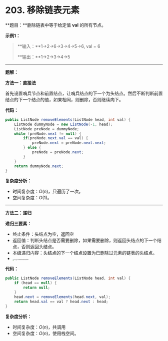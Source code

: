 # 203. 移除链表元素

**题目：**删除链表中等于给定值 **val** 的所有节点。

**示例1：**

>**输入：**1->2->6->3->4->5->6, val = 6
>
>**输出：**1->2->3->4->5



---



**题解：**

**方法一：直接法**

首先设置哨兵节点和前置结点，让哨兵结点的下一个为头结点。然后不断判断前置结点的下一个结点的值，如果相同，则删除，否则继续向下。

**代码：**

```java
public ListNode removeElements(ListNode head, int val) {
    ListNode dummyNode = new ListNode(-1, head);
    ListNode preNode = dummyNode;
    while (preNode.next != null) {
        if(preNode.next.val == val) {
            preNode.next = preNode.next.next;
        } else {
            preNode = preNode.next;
        }
    }
    return dummyNode.next;
}
```

**复杂度分析：**

- 时间复杂度：$O(n)$，只遍历了一次。
- 空间复杂度：$O(1)$。



-----



**方法二：递归**

**递归三要素：**

- 终止条件：头结点为空，返回空
- 返回值：判断头结点是否需要删除，如果需要删除，则返回头结点的下一个结点，否则返回头结点。
- 本级递归内容：头结点的下一个结点设置为已删除过元素的链表的头结点。
- <img src="http://blog.img.wangdankai.cn/image-20200720121347367.png" alt="image-20200720121347367" style="zoom: 25%;" />

**代码：**

```java
public ListNode removeElements(ListNode head, int val) {
    if (head == null) {
        return null;
    }
    head.next = removeElements(head.next, val);
    return head.val == val ? head.next : head;
}
```

**复杂度分析：**

- 时间复杂度：$O(n)$，共调用
- 空间复杂度：$O(n)$，使用栈空间。

